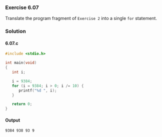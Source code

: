 ### Exercise 6.07
Translate the program fragment of `Exercise 2` into a single `for` statement.
### Solution
#### 6.07.c
```c
#include <stdio.h>

int main(void)
{
   int i;

   i = 9384;
   for (i = 9384; i > 0; i /= 10) {
      printf("%d ", i);
   }

   return 0;
}
```
#### Output
```
9384 938 93 9 
```
